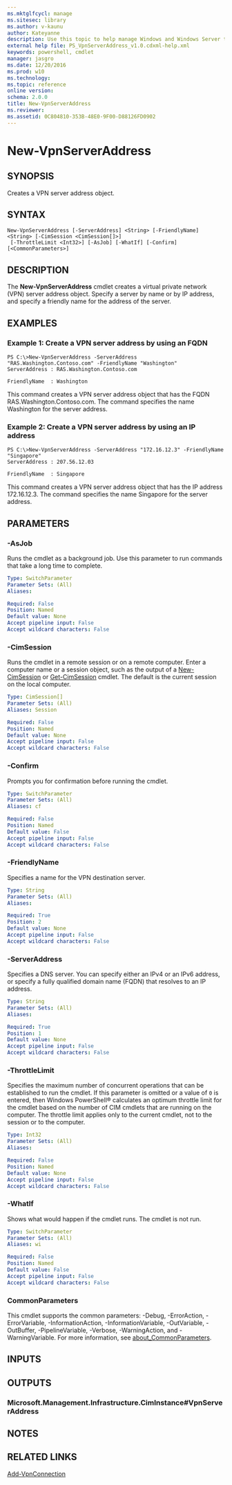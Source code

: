 ```yaml
---
ms.mktglfcycl: manage
ms.sitesec: library
ms.author: v-kaunu
author: Kateyanne
description: Use this topic to help manage Windows and Windows Server technologies with Windows PowerShell.
external help file: PS_VpnServerAddress_v1.0.cdxml-help.xml
keywords: powershell, cmdlet
manager: jasgro
ms.date: 12/20/2016
ms.prod: w10
ms.technology: 
ms.topic: reference
online version: 
schema: 2.0.0
title: New-VpnServerAddress
ms.reviewer:
ms.assetid: 0C804810-353B-48E0-9F00-D88126FD0902
---
```


# New-VpnServerAddress

## SYNOPSIS
Creates a VPN server address object.

## SYNTAX

```
New-VpnServerAddress [-ServerAddress] <String> [-FriendlyName] <String> [-CimSession <CimSession[]>]
 [-ThrottleLimit <Int32>] [-AsJob] [-WhatIf] [-Confirm] [<CommonParameters>]
```

## DESCRIPTION
The **New-VpnServerAddress** cmdlet creates a virtual private network (VPN) server address object.
Specify a server by name or by IP address, and specify a friendly name for the address of the server.

## EXAMPLES

### Example 1: Create a VPN server address by using an FQDN
```
PS C:\>New-VpnServerAddress -ServerAddress "RAS.Washington.Contoso.com" -FriendlyName "Washington"
ServerAddress : RAS.Washington.Contoso.com 

FriendlyName  : Washington
```

This command creates a VPN server address object that has the FQDN RAS.Washington.Contoso.com.
The command specifies the name Washington for the server address.

### Example 2: Create a VPN server address by using an IP address
```
PS C:\>New-VpnServerAddress -ServerAddress "172.16.12.3" -FriendlyName "Singapore"
ServerAddress : 207.56.12.03

FriendlyName  : Singapore
```

This command creates a VPN server address object that has the IP address 172.16.12.3.
The command specifies the name Singapore for the server address.

## PARAMETERS

### -AsJob
Runs the cmdlet as a background job. Use this parameter to run commands that take a long time to complete.

```yaml
Type: SwitchParameter
Parameter Sets: (All)
Aliases: 

Required: False
Position: Named
Default value: None
Accept pipeline input: False
Accept wildcard characters: False
```

### -CimSession
Runs the cmdlet in a remote session or on a remote computer.
Enter a computer name or a session object, such as the output of a [New-CimSession](http://go.microsoft.com/fwlink/p/?LinkId=227967) or [Get-CimSession](http://go.microsoft.com/fwlink/p/?LinkId=227966) cmdlet.
The default is the current session on the local computer.

```yaml
Type: CimSession[]
Parameter Sets: (All)
Aliases: Session

Required: False
Position: Named
Default value: None
Accept pipeline input: False
Accept wildcard characters: False
```

### -Confirm
Prompts you for confirmation before running the cmdlet.

```yaml
Type: SwitchParameter
Parameter Sets: (All)
Aliases: cf

Required: False
Position: Named
Default value: False
Accept pipeline input: False
Accept wildcard characters: False
```

### -FriendlyName
Specifies a name for the VPN destination server.

```yaml
Type: String
Parameter Sets: (All)
Aliases: 

Required: True
Position: 2
Default value: None
Accept pipeline input: False
Accept wildcard characters: False
```

### -ServerAddress
Specifies a DNS server.
You can specify either an IPv4 or an IPv6 address, or specify a fully qualified domain name (FQDN) that resolves to an IP address.

```yaml
Type: String
Parameter Sets: (All)
Aliases: 

Required: True
Position: 1
Default value: None
Accept pipeline input: False
Accept wildcard characters: False
```

### -ThrottleLimit
Specifies the maximum number of concurrent operations that can be established to run the cmdlet.
If this parameter is omitted or a value of `0` is entered, then Windows PowerShell® calculates an optimum throttle limit for the cmdlet based on the number of CIM cmdlets that are running on the computer.
The throttle limit applies only to the current cmdlet, not to the session or to the computer.

```yaml
Type: Int32
Parameter Sets: (All)
Aliases: 

Required: False
Position: Named
Default value: None
Accept pipeline input: False
Accept wildcard characters: False
```

### -WhatIf
Shows what would happen if the cmdlet runs.
The cmdlet is not run.

```yaml
Type: SwitchParameter
Parameter Sets: (All)
Aliases: wi

Required: False
Position: Named
Default value: False
Accept pipeline input: False
Accept wildcard characters: False
```

### CommonParameters
This cmdlet supports the common parameters: -Debug, -ErrorAction, -ErrorVariable, -InformationAction, -InformationVariable, -OutVariable, -OutBuffer, -PipelineVariable, -Verbose, -WarningAction, and -WarningVariable. For more information, see [about_CommonParameters](http://go.microsoft.com/fwlink/?LinkID=113216).

## INPUTS

## OUTPUTS

### Microsoft.Management.Infrastructure.CimInstance#VpnServerAddress

## NOTES

## RELATED LINKS

[Add-VpnConnection](./Add-VpnConnection.md)

